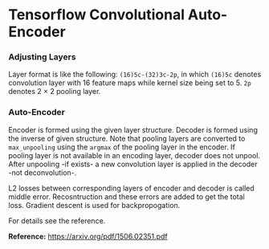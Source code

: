 # Tensorflow Convolutional Auto-Encoder
### Adjusting Layers  
Layer format is like the following: ```(16)5c-(32)3c-2p```, in which ```(16)5c``` denotes convolution layer with 16 feature maps
while kernel size being set to 5. ```2p``` denotes 2 × 2 pooling layer.  
### Auto-Encoder
Encoder is formed using the given layer structure. Decoder is formed using the inverse of given structure.
Note that pooling layers are converted to ```max_unpooling``` using the ```argmax``` of the pooling 
layer in the encoder. If pooling layer is not available in an encoding layer, decoder does not unpool. After unpooling -if exists- 
a new convolution layer is applied in the decoder -not deconvolution-.  

L2 losses between corresponding layers of encoder and decoder is called middle error. Recosntruction and these
errors are added to get the total loss. Gradient descent is used for backpropogation.  

For details see the reference.  

**Reference:** https://arxiv.org/pdf/1506.02351.pdf